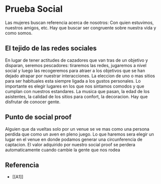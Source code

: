 # Prueba Social
Las mujeres buscan referencia acerca de nosotros: Con quien estuvimos, nuestros amigos, etc. Hay que buscar ser congruente sobre nuestra vida y como somos.
## El tejido de las redes sociales
En lugar de tener actitudes de cazadores que van tras de un objetivo y disparan, seremos pescadores: tiraremos las redes, jugaremos a nivel social y luego las recogeremos para atraer a los objetivos que se han dejado atrapar por nuestrar interacciones.
La eleccion de uno o mas sitios para ser habituales esta siempre ligada a los gustos personales. Lo importante es elegir lugares en los que nos sintamos comodos y que cumplan con nuestros estandares. La musica que pasan, la edad de los asistentes, la calidad de los sitios para confort, la decoracion.
Hay que disfrutar de conocer gente.
## Punto de social proof
Alguien que da vueltas solo por un venue se ve mas como una persona perdida que como un aven en pleno juego. Lo que haremos sera elegir un lugar en el venue en donde podamos generar una circunferencia de captacion. El valor adquirido por nuestro social proof se perdera automaticamente cuando cambie la gente que nos rodea


## Referencia
- [[A1]]